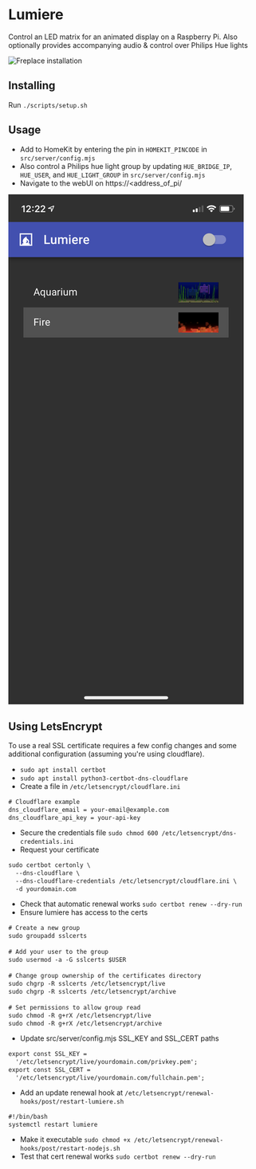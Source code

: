 # Lumiere
Control an LED matrix for an animated display on a Raspberry Pi. Also optionally provides accompanying audio & control over Philips Hue lights

![Freplace installation](/fireplace.gif)

## Installing

Run ```./scripts/setup.sh```

## Usage

- Add to HomeKit by entering the pin in `HOMEKIT_PINCODE` in `src/server/config.mjs`
- Also control a Philips hue light group by updating `HUE_BRIDGE_IP`, `HUE_USER`, and `HUE_LIGHT_GROUP` in `src/server/config.mjs`
- Navigate to the webUI on https://<address_of_pi/

![Web UI](/screenshot.png)

## Using LetsEncrypt
To use a real SSL certificate requires a few config changes and some additional configuration (assuming you're using cloudflare).

- ```sudo apt install certbot```
- ```sudo apt install python3-certbot-dns-cloudflare```
- Create a file in ```/etc/letsencrypt/cloudflare.ini```
```
# Cloudflare example
dns_cloudflare_email = your-email@example.com
dns_cloudflare_api_key = your-api-key
```
- Secure the credentials file ```sudo chmod 600 /etc/letsencrypt/dns-credentials.ini```
- Request your certificate
```
sudo certbot certonly \
  --dns-cloudflare \
  --dns-cloudflare-credentials /etc/letsencrypt/cloudflare.ini \
  -d yourdomain.com
```
- Check that automatic renewal works ```sudo certbot renew --dry-run```
- Ensure lumiere has access to the certs
```
# Create a new group
sudo groupadd sslcerts

# Add your user to the group
sudo usermod -a -G sslcerts $USER

# Change group ownership of the certificates directory
sudo chgrp -R sslcerts /etc/letsencrypt/live
sudo chgrp -R sslcerts /etc/letsencrypt/archive

# Set permissions to allow group read
sudo chmod -R g+rX /etc/letsencrypt/live
sudo chmod -R g+rX /etc/letsencrypt/archive
```
- Update src/server/config.mjs SSL_KEY and SSL_CERT paths
```
export const SSL_KEY =
  '/etc/letsencrypt/live/yourdomain.com/privkey.pem';
export const SSL_CERT =
  '/etc/letsencrypt/live/yourdomain.com/fullchain.pem';
```
- Add an update renewal hook at ```/etc/letsencrypt/renewal-hooks/post/restart-lumiere.sh```
```
#!/bin/bash
systemctl restart lumiere
```
- Make it executable ```sudo chmod +x /etc/letsencrypt/renewal-hooks/post/restart-nodejs.sh```
- Test that cert renewal works ```sudo certbot renew --dry-run```
